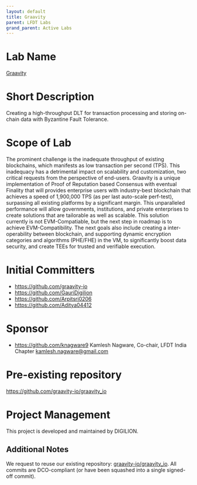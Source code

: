 ```yaml
---
layout: default
title: Graavity
parent: LFDT Labs
grand_parent: Active Labs
---
```

# Lab Name
[Graavity](https://github.com/graavity-io/graavity_io)
# Short Description
Creating a high-throughput DLT for transaction processing and storing on-chain data with Byzantine Fault Tolerance.

# Scope of Lab
The prominent challenge is the inadequate throughput of existing blockchains, which manifests as low transaction per second (TPS). This inadequacy has a detrimental impact on scalability and customization, two critical requests from the perspective of end-users. Graavity is a unique implementation of Proof of Reputation based Consensus with eventual Finality that will provides enterprise users with industry-best  blockchain that achieves a speed of 1,900,000 TPS (as per last auto-scale perf-test), surpassing all existing platforms by a significant margin. This unparalleled performance will allow governments, institutions, and private enterprises to create solutions that are tailorable as well as scalable. This solution currently is not EVM-Compatiable, but the next step in roadmap is to achieve EVM-Compatibility. The next goals also include creating a inter-operability between blockchain, and supporting dynamic encryption categories and algorithms (PHE/FHE) in the VM, to significantly boost data security, and create TEEs for trusted and verifiable execution.

# Initial Committers
- https://github.com/graavity-io
- https://github.com/GauriDigilion
- https://github.com/Arpitsri0206
- https://github.com/Aditya04412

# Sponsor
- https://github.com/knagware9 Kamlesh Nagware, Co-chair, LFDT India Chapter kamlesh.nagware@gmail.com

# Pre-existing repository
https://github.com/graavity-io/graavity_io

# Project Management
This project is developed and maintained by DIGILION.

## Additional Notes
We request to reuse our existing repository: [graavity-io/graavity_io](https://github.com/graavity-io/graavity_io.git).
All commits are DCO-compliant (or have been squashed into a single signed-off commit).